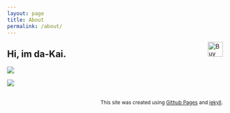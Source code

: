 ```yaml
---
layout: page
title: About
permalink: /about/
---
```


<a href='https://ko-fi.com/daKai' target='_blank'>
<img align="right" height='35' style='border:0px;height:35px;float:right;' src='https://az743702.vo.msecnd.net/cdn/kofi3.png?v=0' alt='Buy Me a Coffee' />
</a>

## Hi, im da-Kai.

![](https://github-readme-stats.vercel.app/api?username=da-kai&theme=dark&hide_border=true&include_all_commits=false&count_private=false)

![](https://github-readme-streak-stats.herokuapp.com/?user=da-kai&theme=dark&hide_border=true)

<br/>
<sub style="float: right">
This site was created using <a href='https://pages.github.com/' target='_blank'>Github Pages</a> and <a href='https://jekyllrb.com/' target='_blank'>jekyll</a>.
</sub>